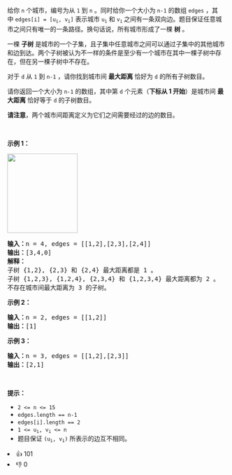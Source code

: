 <p>给你&nbsp;<code>n</code>&nbsp;个城市，编号为从&nbsp;<code>1</code> 到&nbsp;<code>n</code>&nbsp;。同时给你一个大小为&nbsp;<code>n-1</code>&nbsp;的数组&nbsp;<code>edges</code>&nbsp;，其中&nbsp;<code>edges[i] = [u<sub>i</sub>, v<sub>i</sub>]</code>&nbsp;表示城市&nbsp;<code>u<sub>i</sub></code>&nbsp;和&nbsp;<code>v<sub>i</sub></code><sub>&nbsp;</sub>之间有一条双向边。题目保证任意城市之间只有唯一的一条路径。换句话说，所有城市形成了一棵&nbsp;<strong>树</strong>&nbsp;。</p>

<p>一棵&nbsp;<strong>子树</strong>&nbsp;是城市的一个子集，且子集中任意城市之间可以通过子集中的其他城市和边到达。两个子树被认为不一样的条件是至少有一个城市在其中一棵子树中存在，但在另一棵子树中不存在。</p>

<p>对于&nbsp;<code>d</code>&nbsp;从&nbsp;<code>1</code> 到&nbsp;<code>n-1</code>&nbsp;，请你找到城市间&nbsp;<strong>最大距离</strong>&nbsp;恰好为 <code>d</code>&nbsp;的所有子树数目。</p>

<p>请你返回一个大小为&nbsp;<code>n-1</code>&nbsp;的数组，其中第<em>&nbsp;</em><code>d</code><em>&nbsp;</em>个元素（<strong>下标从 1 开始</strong>）是城市间 <strong>最大距离</strong> 恰好等于&nbsp;<code>d</code>&nbsp;的子树数目。</p>

<p><strong>请注意</strong>，两个城市间距离定义为它们之间需要经过的边的数目。</p>

<p>&nbsp;</p>

<p><strong>示例 1：</strong></p>

<p><strong><img alt="" src="https://assets.leetcode-cn.com/aliyun-lc-upload/uploads/2020/10/11/p1.png" style="width: 161px; height: 181px;" /></strong></p>

<pre>
<b>输入：</b>n = 4, edges = [[1,2],[2,3],[2,4]]
<b>输出：</b>[3,4,0]
<strong>解释：
</strong>子树 {1,2}, {2,3} 和 {2,4} 最大距离都是 1 。
子树 {1,2,3}, {1,2,4}, {2,3,4} 和 {1,2,3,4} 最大距离都为 2 。
不存在城市间最大距离为 3 的子树。
</pre>

<p><strong>示例 2：</strong></p>

<pre>
<b>输入：</b>n = 2, edges = [[1,2]]
<b>输出：</b>[1]
</pre>

<p><strong>示例 3：</strong></p>

<pre>
<b>输入：</b>n = 3, edges = [[1,2],[2,3]]
<b>输出：</b>[2,1]
</pre>

<p>&nbsp;</p>

<p><strong>提示：</strong></p>

<ul> 
 <li><code>2 &lt;= n &lt;= 15</code></li> 
 <li><code>edges.length == n-1</code></li> 
 <li><code>edges[i].length == 2</code></li> 
 <li><code>1 &lt;= u<sub>i</sub>, v<sub>i</sub> &lt;= n</code></li> 
 <li>题目保证&nbsp;<code>(u<sub>i</sub>, v<sub>i</sub>)</code>&nbsp;所表示的边互不相同。</li> 
</ul>

<div><li>👍 101</li><li>👎 0</li></div>